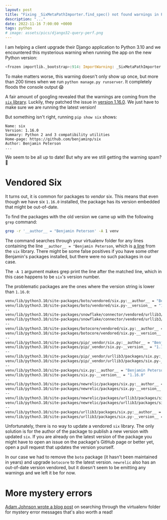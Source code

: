 ```yaml
---
layout: post
title: "Fixing _SixMetaPathImporter.find_spec() not found warnings in Python 3.10"
description: "..."
date: 2022-11-16 7:00:00 +0000
tags: python
# image: assets/pics/django32-query-perf.png
---
```


I am helping a client upgrade their Django application to Python 3.10 and we encountered this mysterious warning when running the app on the new Python version:

```python
<frozen importlib._bootstrap>:914: ImportWarning: _SixMetaPathImporter.find_spec() not found; falling back to find_module()
```

To make matters worse, this warning doesn't only show up once, but more than 200 times when we run `python manage.py runserver`. It completely floods the console output 😱 



A fair amount of googling revealed that the warnings are coming from the [`six` library](https://pypi.org/project/six/). Luckily, they patched the issue in [version 1.16.0](https://github.com/benjaminp/six/blob/master/CHANGES). We just have to make sure we are running the latest version!

But something isn't right, running `pip show six` shows:

```
Name: six
Version: 1.16.0
Summary: Python 2 and 3 compatibility utilities
Home-page: https://github.com/benjaminp/six
Author: Benjamin Peterson
...
```

We seem to be all up to date! But why are we still getting the warning spam? 🤔

# Vendored Six

It turns out, it is common for packages to *vendor* six. This means that even though we have six `1.16.0` installed, the package has its version embedded that might be out-of-date.

To find the packages with the old version we came up with the following `grep` command:

```bash
grep -r '__author__ = "Benjamin Peterson' -A 1 venv 
```

The command searches through your virtualenv folder for any lines containing the line `__author__ = "Benjamin Peterson`, which is [a line](https://github.com/benjaminp/six/blob/master/six.py#L31) from the `six` library. There might be some false positives if you have some other Benjamin's packages installed, but there were no such packages in our case. 

The `-A 1` argument makes grep print the line after the matched line, which in this case happens to be `six`'s version number.

The problematic packages are the ones where the version string is lower than `1.16.0`:

```bash
venv/lib/python3.10/site-packages/boto/vendored/six.py:__author__ = "Benjamin Peterson <benjamin AT python DOT org>"
venv/lib/python3.10/site-packages/boto/vendored/six.py-__version__ = "1.9.0"
--
venv/lib/python3.10/site-packages/snowflake/connector/vendored/urllib3/packages/six.py:__author__ = "Benjamin Peterson <benjamin AT python DOT org>"
venv/lib/python3.10/site-packages/snowflake/connector/vendored/urllib3/packages/six.py-__version__ = "1.16.0"
--
venv/lib/python3.10/site-packages/botocore/vendored/six.py:__author__ = "Benjamin Peterson <benjamin AT python DOT org>"
venv/lib/python3.10/site-packages/botocore/vendored/six.py-__version__ = "1.10.0"
--
venv/lib/python3.10/site-packages/pip/_vendor/six.py:__author__ = "Benjamin Peterson <benjamin AT python DOT org>"
venv/lib/python3.10/site-packages/pip/_vendor/six.py-__version__ = "1.16.0"
--
venv/lib/python3.10/site-packages/pip/_vendor/urllib3/packages/six.py:__author__ = "Benjamin Peterson <benjamin AT python DOT org>"
venv/lib/python3.10/site-packages/pip/_vendor/urllib3/packages/six.py-__version__ = "1.16.0"
--
venv/lib/python3.10/site-packages/six.py:__author__ = "Benjamin Peterson <benjamin AT python DOT org>"
venv/lib/python3.10/site-packages/six.py-__version__ = "1.16.0"
--
venv/lib/python3.10/site-packages/newrelic/packages/six.py:__author__ = "Benjamin Peterson <benjamin AT python DOT org>"
venv/lib/python3.10/site-packages/newrelic/packages/six.py-__version__ = "1.3.0"
--
venv/lib/python3.10/site-packages/newrelic/packages/urllib3/packages/six.py:__author__ = "Benjamin Peterson <benjamin AT python DOT org>"
venv/lib/python3.10/site-packages/newrelic/packages/urllib3/packages/six.py-__version__ = "1.16.0"
--
venv/lib/python3.10/site-packages/urllib3/packages/six.py:__author__ = "Benjamin Peterson <benjamin AT python DOT org>"
venv/lib/python3.10/site-packages/urllib3/packages/six.py-__version__ = "1.16.0"
```

Unfortunately, there is no way to update a vendored `six` library. The only solution is for the author of the package to publish a new version with updated `six`. If you are already on the latest version of the package you might have to open an issue on the package's GitHub page or better yet, open a pull request that updates the version yourself.

In our case we had to remove the `boto` package (it hasn't been maintained in years) and upgrade `botocore` to the latest version. `newrelic` also has an out-of-date version vendored, but it doesn't seem to be emitting any warnings and we left it be for now.

# More mystery errors

[Adam Johnson wrote a blog post](https://adamj.eu/tech/2022/11/07/search-your-virtualenv-mystery-error-messages/) on searching through the virtualenv folder for mystery error messages that's also worth a read!
